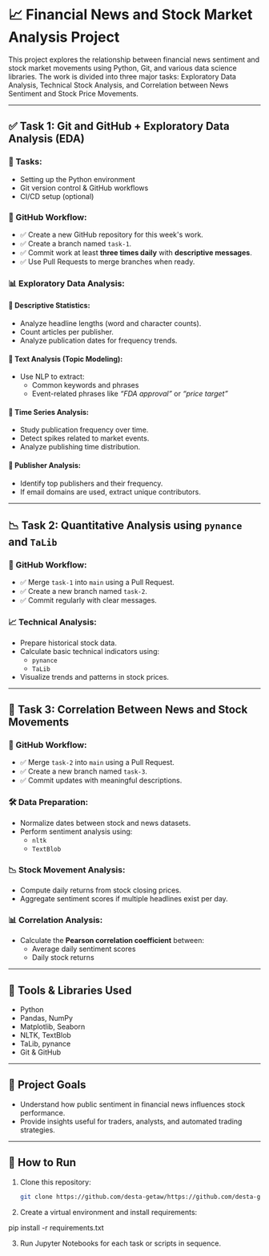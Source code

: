 # 📈 Financial News and Stock Market Analysis Project

This project explores the relationship between financial news sentiment and stock market movements using Python, Git, and various data science libraries. The work is divided into three major tasks: Exploratory Data Analysis, Technical Stock Analysis, and Correlation between News Sentiment and Stock Price Movements.

---

## ✅ Task 1: Git and GitHub + Exploratory Data Analysis (EDA)

### 🔧 Tasks:
- Setting up the Python environment
- Git version control & GitHub workflows
- CI/CD setup (optional)

### 🔨 GitHub Workflow:
- ✅ Create a new GitHub repository for this week's work.
- ✅ Create a branch named `task-1`.
- ✅ Commit work at least **three times daily** with **descriptive messages**.
- ✅ Use Pull Requests to merge branches when ready.

### 📊 Exploratory Data Analysis:

#### 📌 Descriptive Statistics:
- Analyze headline lengths (word and character counts).
- Count articles per publisher.
- Analyze publication dates for frequency trends.

#### 📌 Text Analysis (Topic Modeling):
- Use NLP to extract:
  - Common keywords and phrases
  - Event-related phrases like _“FDA approval”_ or _“price target”_

#### 📌 Time Series Analysis:
- Study publication frequency over time.
- Detect spikes related to market events.
- Analyze publishing time distribution.

#### 📌 Publisher Analysis:
- Identify top publishers and their frequency.
- If email domains are used, extract unique contributors.

---

## 📉 Task 2: Quantitative Analysis using `pynance` and `TaLib`

### 🔨 GitHub Workflow:
- ✅ Merge `task-1` into `main` using a Pull Request.
- ✅ Create a new branch named `task-2`.
- ✅ Commit regularly with clear messages.

### 📈 Technical Analysis:
- Prepare historical stock data.
- Calculate basic technical indicators using:
  - `pynance`
  - `TaLib`
- Visualize trends and patterns in stock prices.

---

## 🔁 Task 3: Correlation Between News and Stock Movements

### 🔨 GitHub Workflow:
- ✅ Merge `task-2` into `main` using a Pull Request.
- ✅ Create a new branch named `task-3`.
- ✅ Commit updates with meaningful descriptions.

### 🛠️ Data Preparation:
- Normalize dates between stock and news datasets.
- Perform sentiment analysis using:
  - `nltk`
  - `TextBlob`

### 📉 Stock Movement Analysis:
- Compute daily returns from stock closing prices.
- Aggregate sentiment scores if multiple headlines exist per day.

### 📊 Correlation Analysis:
- Calculate the **Pearson correlation coefficient** between:
  - Average daily sentiment scores
  - Daily stock returns

---

## 🧰 Tools & Libraries Used
- Python
- Pandas, NumPy
- Matplotlib, Seaborn
- NLTK, TextBlob
- TaLib, pynance
- Git & GitHub

---

## 📌 Project Goals
- Understand how public sentiment in financial news influences stock performance.
- Provide insights useful for traders, analysts, and automated trading strategies.

---

## 🚀 How to Run
1. Clone this repository:
   ```bash
   git clone https://github.com/desta-getaw/https://github.com/desta-getaw/Predict-Price-Moves-with-News-Sentiment.git

2. Create a virtual environment and install requirements:

pip install -r requirements.txt

3. Run Jupyter Notebooks for each task or scripts in sequence.


